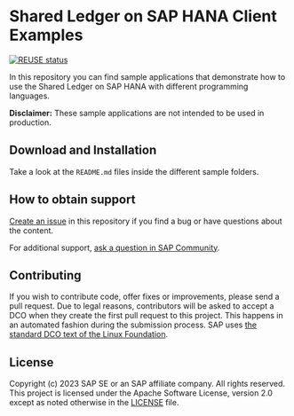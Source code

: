 # Shared Ledger on SAP HANA Client Examples

[![REUSE status](https://api.reuse.software/badge/github.com/SAP-samples/shared-ledger-on-sap-hana-client-examples)](https://api.reuse.software/info/github.com/SAP-samples/shared-ledger-on-sap-hana-client-examples)

In this repository you can find sample applications that demonstrate how to use the Shared Ledger on SAP HANA with different programming languages.

**Disclaimer:** These sample applications are not intended to be used in production.

## Download and Installation

Take a look at the `README.md` files inside the different sample folders.

## How to obtain support
[Create an issue](https://github.com/SAP-samples/<repository-name>/issues) in this repository if you find a bug or have questions about the content.
 
For additional support, [ask a question in SAP Community](https://answers.sap.com/questions/ask.html).

## Contributing
If you wish to contribute code, offer fixes or improvements, please send a pull request. Due to legal reasons, contributors will be asked to accept a DCO when they create the first pull request to this project. This happens in an automated fashion during the submission process. SAP uses [the standard DCO text of the Linux Foundation](https://developercertificate.org/).

## License
Copyright (c) 2023 SAP SE or an SAP affiliate company. All rights reserved. This project is licensed under the Apache Software License, version 2.0 except as noted otherwise in the [LICENSE](LICENSE) file.
